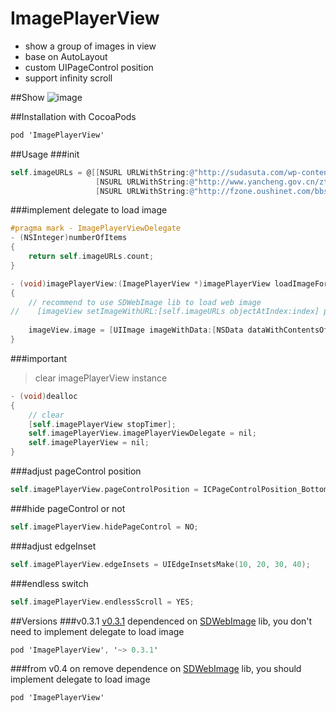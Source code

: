 ImagePlayerView
===============

* show a group of images in view
* base on AutoLayout
* custom UIPageControl position
* support infinity scroll

##Show
![image](https://github.com/interchen/ImagePlayerView/blob/master/endless.gif)

##Installation with CocoaPods
```objective-c
pod 'ImagePlayerView'
```

##Usage
###init
```objective-c
self.imageURLs = @[[NSURL URLWithString:@"http://sudasuta.com/wp-content/uploads/2013/10/10143181686_375e063f2c_z.jpg"],
                   [NSURL URLWithString:@"http://www.yancheng.gov.cn/ztzl/zgycddhsdgy/xwdt/201109/W020110902584601289616.jpg"],
                   [NSURL URLWithString:@"http://fzone.oushinet.com/bbs/data/attachment/forum/201208/15/074140zsb6ko6hfhzrb40q.jpg"]];
```

###implement delegate to load image
```objective-c
#pragma mark - ImagePlayerViewDelegate
- (NSInteger)numberOfItems
{
    return self.imageURLs.count;
}

- (void)imagePlayerView:(ImagePlayerView *)imagePlayerView loadImageForImageView:(UIImageView *)imageView index:(NSInteger)index
{
    // recommend to use SDWebImage lib to load web image
//    [imageView setImageWithURL:[self.imageURLs objectAtIndex:index] placeholderImage:nil];
    
    imageView.image = [UIImage imageWithData:[NSData dataWithContentsOfURL:[self.imageURLs objectAtIndex:index]]];
}
```
###important
> clear imagePlayerView instance

```objective-c
- (void)dealloc
{
    // clear
    [self.imagePlayerView stopTimer];
    self.imagePlayerView.imagePlayerViewDelegate = nil;
    self.imagePlayerView = nil;
}
```

###adjust pageControl position
```objective-c
self.imagePlayerView.pageControlPosition = ICPageControlPosition_BottomLeft;
```
    
###hide pageControl or not
```objective-c
self.imagePlayerView.hidePageControl = NO;
```

###adjust edgeInset
```objective-c
self.imagePlayerView.edgeInsets = UIEdgeInsetsMake(10, 20, 30, 40);
```

###endless switch
```objective-c
self.imagePlayerView.endlessScroll = YES;
```

##Versions
###v0.3.1
[v0.3.1](https://github.com/interchen/ImagePlayerView/tree/0.3.1) dependenced on [SDWebImage](https://github.com/rs/SDWebImage) lib, you don't need to implement delegate to load image
```objective-c
pod 'ImagePlayerView', '~> 0.3.1'
```

###from v0.4 on
remove dependence on [SDWebImage](https://github.com/rs/SDWebImage) lib, you should implement delegate to load image
```objective-c
pod 'ImagePlayerView'
```


